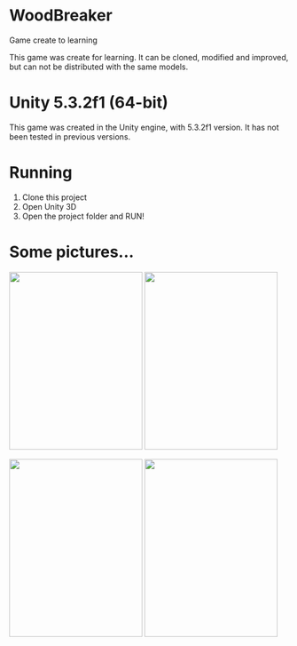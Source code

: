 # WoodBreaker
Game create to learning

This game was create for learning.
It can be cloned, modified and improved, but can not be distributed with the same models.

# Unity 5.3.2f1 (64-bit)

This game was created in the Unity engine, with 5.3.2f1 version.
It has not been tested in previous versions.

# Running

1. Clone this project
2. Open Unity 3D
3. Open the project folder and RUN!

# Some pictures...

<img src="https://dl.dropboxusercontent.com/u/20234298/Pictures%20Games/Screenshot_20160302-085724.png" width="240" height="320">  <img src="https://dl.dropboxusercontent.com/u/20234298/Pictures%20Games/Screenshot_20160302-085737.png" width="240" height="320">

<img src="https://dl.dropboxusercontent.com/u/20234298/Pictures%20Games/Screenshot_20160302-085743.png" width="240" height="320">  <img src="https://dl.dropboxusercontent.com/u/20234298/Pictures%20Games/Screenshot_20160302-090001.png" width="240" height="320">

